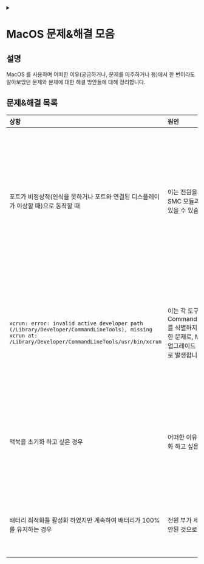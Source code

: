 <link rel="stylesheet" type="text/css" href="/css/header.css">
<link rel="stylesheet" type="text/css" href="/css/bootstrap/5.3.0-alpha1/bootstrap.css">
<div class="sticky-top bg-white pt-1 pb-2" id="header-div-max"></div>
<details id="display-none"><summary></summary>
  <script src="/js/header.js" defer="defer"></script>
  <script src="/js/table/numbering.js" defer="defer"></script>
  <script src="/js/bootstrap/5.3.0-alpha1/bootstrap.bundle.js" defer="defer"></script>
</details>

# MacOS 문제&해결 모음

## 설명

MacOS 를 사용하며 어떠한 이유(궁금하거나, 문제를 마주하거나 등)에서 한 번이라도 알아보았던 문제와 문제에 대한 해결 방안들에 대해 정리합니다.

## 문제&해결 목록

| 상황 | 원인 | 해결방안 | 비고 |
| :--- | :--- | :--- | :--- |
| 포트가 비정상적(인식을 못하거나 포트와 연결된 디스플레이가 이상할 때)으로 동작할 때 | 이는 전원을 관리하는 SMC 모듈과 관련이 있을 수 있습니다. | SMC 초기화를 수행한다. </br> 1. 전원을 끈다. </br>2. 어댑터 꽂힌 상태로 `control` + `option` + `shift(right)` 을 7초 누른다. (전원이 켜짐) </br>3. 위 세개의 키를 누르고 있는 상태에서 전원 버튼을 추가로 눌르고 7초 누른다. (전원 버튼 누르자마자 꺼짐)</br>4. 동시에 모든 키를 뗀다. </br>5. 기다리면 맥북이 켜진다. | 종종 운영체제 업데이트를 한 경우 발생합니다. |
| `xcrun: error: invalid active developer path (/Library/Developer/CommandLineTools), missing xcrun at: /Library/Developer/CommandLineTools/usr/bin/xcrun` | 이는 각 도구들이 CommandLineTools를 식별하지 못해 발생한 문제로, MacOS 를 업그레이드 한 경우 주로 발생합니다. | `xcode-select --install` 를 사용하여 CommandLineTools 를 설치하면 해소됩니다. | MacOS 를 업그레이드 한 이후 git, make, gcc 등과 같은 명령어를 사용하는 경우 만날 수 있습니다. |
| 맥북을 초기화 하고 싶은 경우 | 어떠한 이유에서 초기화 하고 싶은 경우 | 전원을 껐다가 키자마자 `command` + `R` 를 누르고 있다가 apple logo 또는 다른 이미지가 나타나면 뗀다. | NVRAM 재설정을 위해선 켠 후 즉시 `option` + `command` + `p` + `r` 을 동시에 20초 누른다. |
| 배터리 최적화를 활성화 하였지만 계속하여 배터리가 100% 를 유지하는 경우 | 전원 부가 세팅이 잘 안된 것으로 보인다. | 1. 배터리 최적화 활성화를 끈다. </br>2. SMC 초기화를 수행한다. </br>3. 배터리 최적화 활성화를 다시 켠다. </br> | 그럼 배터리가 100% 에서 80% 로 다운된다. |
